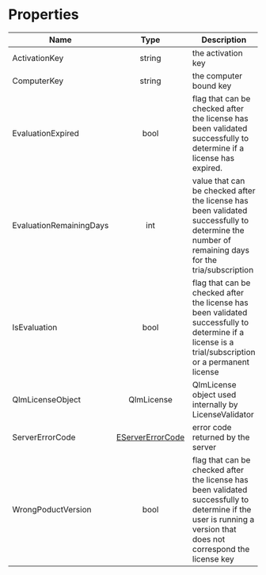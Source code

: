 # Properties

| Name                    |                              Type                              | Description                                                                                                                                                       |
| ----------------------- | :------------------------------------------------------------: | ----------------------------------------------------------------------------------------------------------------------------------------------------------------- |
| ActivationKey           |                             string                             | the activation key                                                                                                                                                |
| ComputerKey             |                             string                             | the computer bound key                                                                                                                                            |
| EvaluationExpired       |                              bool                              | flag that can be checked after the license has been validated successfully to determine if a license has expired.                                                 |
| EvaluationRemainingDays |                               int                              | value that can be checked after the license has been validated successfully to determine the number of remaining days for the tria/subscription                   |
| IsEvaluation            |                              bool                              | flag that can be checked after the license has been validated successfully to determine if a license is a trial/subscription or a permanent license               |
| QlmLicenseObject        |                           QlmLicense                           | QlmLicense object used internally by LicenseValidator                                                                                                             |
| ServerErrorCode         | [EServerErrorCode](../../qlmlicense/enums/eservererrorcode.md) | error code returned by the server                                                                                                                                 |
| WrongPoductVersion      |                              bool                              | flag that can be checked after the license has been validated successfully to determine if the user is running a version that does not correspond the license key |
